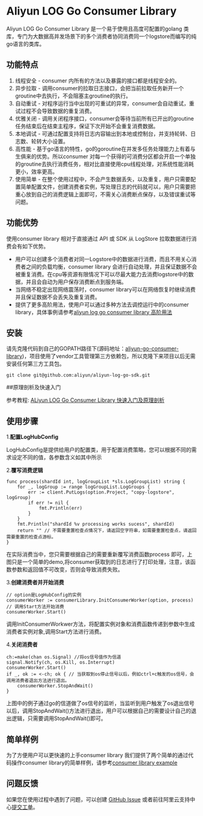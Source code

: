 # Aliyun LOG Go Consumer Library



Aliyun LOG Go Consumer Library 是一个易于使用且高度可配置的golang 类库，专门为大数据高并发场景下的多个消费者协同消费同一个logstore而编写的纯go语言的类库。

## 功能特点
1. 线程安全 - consumer 内所有的方法以及暴露的接口都是线程安全的。
2. 异步拉取 - 调用consumer的拉取日志接口，会把当前拉取任务新开一个groutine中去执行，不会阻塞主groutine的执行。
3. 自动重试 - 对程序运行当中出现的可重试的异常，consumer会自动重试，重试过程不会导致数据的重复消费。
4. 优雅关闭 - 调用关闭程序接口，consumer会等待当前所有已开出的groutine任务结束后在结束主程序，保证下次开始不会重复消费数据。
5. 本地调试 - 可通过配置支持将日志内容输出到本地或控制台，并支持轮转、日志数、轮转大小设置。
6. 高性能 - 基于go语言的特性，go的goroutine在并发多任务处理能力上有着与生俱来的优势。所以consumer 对每一个获得的可消费分区都会开启一个单独的groutine去执行消费任务，相对比直接使用cpu线程处理，对系统性能消耗更小，效率更高。
7. 使用简单 - 在整个使用过程中，不会产生数据丢失，以及重复，用户只需要配置简单配置文件，创建消费者实例，写处理日志的代码就可以，用户只需要把重心放到自己的消费逻辑上面即可，不需关心消费断点保存，以及错误重试等问题。

## 功能优势

使用consumer library 相对于直接通过 API 或 SDK 从 LogStore 拉取数据进行消费会有如下优势。

- 用户可以创建多个消费者对同一Logstore中的数据进行消费，而且不用关心消费者之间的负载均衡，consumer library 会进行自动处理，并且保证数据不会被重复消费。在cpu等资源有限情况下可以尽最大能力去消费logstore中的数据，并且会自动为用户保存消费断点到服务端。
- 当网络不稳定出现网络震荡时，consumer library可以在网络恢复时继续消费并且保证数据不会丢失及重复消费。
- 提供了更多高阶用法，使用户可以通过多种方法去调控运行中的consumer library，具体事例请参考[aliyun log go consumer library 高阶用法](https://yq.aliyun.com/articles/693820)



## 安装

请先克隆代码到自己的GOPATH路径下(源码地址：[aliyun-go-consumer-library](https://github.com/aliyun/aliyun-log-go-sdk))，项目使用了vendor工具管理第三方依赖包，所以克隆下来项目以后无需安装任何第三方工具包。

```shell
git clone git@github.com:aliyun/aliyun-log-go-sdk.git
```



##原理剖析及快速入门

参考教程: [ALiyun LOG Go Consumer Library 快速入门及原理剖析](https://yq.aliyun.com/articles/693820)



## 使用步骤

1.**配置LogHubConfig**

LogHubConfig是提供给用户的配置类，用于配置消费策略，您可以根据不同的需求设定不同的值，各参数含义如其中所示

2.**覆写消费逻辑**

```
func process(shardId int, logGroupList *sls.LogGroupList) string {
    for _, logGroup := range logGroupList.LogGroups {
        err := client.PutLogs(option.Project, "copy-logstore", logGroup)
        if err != nil {
            fmt.Println(err)
        }
    }
    fmt.Println("shardId %v processing works sucess", shardId)
    return "" // 不需要重置检查点情况下，请返回空字符串，如需要重置检查点，请返回需要重置的检查点游标。
}
```

在实际消费当中，您只需要根据自己的需要重新覆写消费函数process 即可，上图只是一个简单的demo,将consumer获取到的日志进行了打印处理，注意，该函数参数和返回值不可改变，否则会导致消费失败。

3.**创建消费者并开始消费**

```
// option是LogHubConfig的实例
consumerWorker := consumerLibrary.InitConsumerWorker(option, process)
// 调用Start方法开始消费
consumerWorker.Start()
```

调用InitConsumerWorkwer方法，将配置实例对象和消费函数传递到参数中生成消费者实例对象,调用Start方法进行消费。

4.**关闭消费者**

```
ch:=make(chan os.Signal) //将os信号值作为信道
signal.Notify(ch, os.Kill, os.Interrupt)
consumerWorker.Start() 
if _, ok := <-ch; ok { // 当获取到os停止信号以后，例如ctrl+c触发的os信号，会调用消费者退出方法进行退出。
    consumerWorker.StopAndWait() 
}
```

上图中的例子通过go的信道做了os信号的监听，当监听到用户触发了os退出信号以后，调用StopAndWait()方法进行退出，用户可以根据自己的需要设计自己的退出逻辑，只需要调用StopAndWait()即可。



## 简单样例

为了方便用户可以更快速的上手consumer library 我们提供了两个简单的通过代码操作consumer library的简单样例，请参考[consumer library example](https://github.com/aliyun/aliyun-log-go-sdk/tree/master/example/consumer)

## 问题反馈
如果您在使用过程中遇到了问题，可以创建 [GitHub Issue](https://github.com/aliyun/aliyun-log-go-sdk/issues) 或者前往阿里云支持中心[提交工单](https://workorder.console.aliyun.com/#/ticket/createIndex)。
